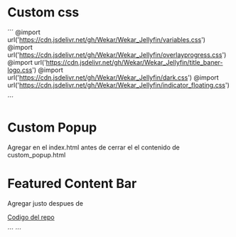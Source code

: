 # Custom css

´´´
@import url('https://cdn.jsdelivr.net/gh/Wekar/Wekar_Jellyfin/variables.css')
@import url('https://cdn.jsdelivr.net/gh/Wekar/Wekar_Jellyfin/overlayprogress.css')
@import url('https://cdn.jsdelivr.net/gh/Wekar/Wekar_Jellyfin/title_baner-logo.css')
@import url('https://cdn.jsdelivr.net/gh/Wekar/Wekar_Jellyfin/dark.css')
@import url('https://cdn.jsdelivr.net/gh/Wekar/Wekar_Jellyfin/indicator_floating.css')

´´´

# Custom Popup

Agregar en el index.html antes de cerrar el </body> el contenido de custom_popup.html


# Featured Content Bar

Agregar justo despues de </head>

[Codigo del repo](https://github.com/MakD/Jellyfin-Media-Bar)

´´´
    <link rel="stylesheet" href="https://cdn.jsdelivr.net/gh/MakD/Jellyfin-Media-Bar@latest/slideshowpure.css" />
    <script async src="https://cdn.jsdelivr.net/gh/MakD/Jellyfin-Media-Bar@latest/slideshowpure.js"></script>
´´´